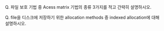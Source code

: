 Q. 파일 보호 기법 중 Acess matrix 기법의 종류 3가지를 적고 간략히 설명하시오.



Q. file을 디스크에 저장하기 위한 allocation methods 중 indexed allocation에 대해 설명하시오.

